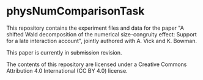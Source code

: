 # physNumComparisonTask

This repository contains the experiment files and data for the paper "A shifted Wald decomposition of the numerical size-congruity effect: Support for a late interaction account", jointly authored with A. Vick and K. Bowman.  

This paper is currently in ~~submission~~ revision.

The contents of this repository are licensed under a Creative Commons Attribution 4.0 International (CC BY 4.0) license.
